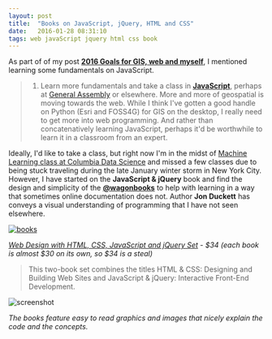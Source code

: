 ```yaml
---
layout: post
title:  "Books on JavaScript, jQuery, HTML and CSS"
date:   2016-01-28 08:31:10
tags: web javaScript jquery html css book
---
```


As part of of my post **[2016 Goals for GIS, web and myself](http://nygeog.github.io/2016/goals/2016/01/07/2016-goals.html)**, I mentioned learning some fundamentals on JavaScript. 

>1. Learn more fundamentals and take a class in **[JavaScript](https://www.javascript.com/)**, perhaps at [General Assembly](https://generalassemb.ly/) or elsewhere. More and more of geospatial is moving towards the web. While I think I've gotten a good handle on Python (Esri and FOSS4G) for GIS on the desktop, I really need to get more into web programming. And rather than concatenatively learning JavaScript, perhaps it'd be worthwhile to learn it in a classroom from an expert. 

Ideally, I'd like to take a class, but right now I'm in the midst of [Machine Learning class at Columbia Data Science](http://www.cs.columbia.edu/~djhsu/coms4721-s16/) and missed a few classes due to being stuck traveling during the late January winter storm in New York City. However, I have started on the **JavaScript & jQuery** book and find the design and simplicity of the **[@wagonbooks](https://twitter.com/wagonbooks)** to help with learning in a way that sometimes online documentation does not. Author **Jon Duckett** has conveys a  visual understanding of programming that I have not seen elsewhere. 




[![books](https://raw.githubusercontent.com/nygeog/nygeog.github.com/master/_posts/img/javasript_jquery_html_css.jpg)](http://www.amazon.com/gp/product/1118907442?psc=1&redirect=true&ref_=oh_aui_detailpage_o03_s00)

*[Web Design with HTML, CSS, JavaScript and jQuery Set](http://www.amazon.com/gp/product/1118907442?psc=1&redirect=true&ref_=oh_aui_detailpage_o03_s00) - $34 (each book is almost $30 on its own, so $34 is a steal)*

>This two-book set combines the titles HTML & CSS: Designing and Building Web Sites and JavaScript & jQuery: Interactive Front-End Development.


![screenshot](https://raw.githubusercontent.com/nygeog/nygeog.github.com/master/_posts/img/javascript_jquery_book_screenshot.png)

*The books feature easy to read graphics and images that nicely explain the code and the concepts.*


